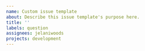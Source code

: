 ```yaml
---
name: Custom issue template
about: Describe this issue template's purpose here.
title: ''
labels: question
assignees: jelaniwoods
projects: development
---
```



